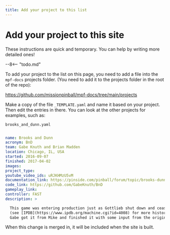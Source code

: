 ```yaml
---
title: Add your project to this list
---
```


# Add your project to this site

These instructions are quick and temporary. You can help by writing
more detailed ones!

--8<-- "todo.md"

To add your project to the list on this page, you need to add a file
into the `mpf-docs` projects folder. (You need to add it to the projects
folder in the root of the repo):

https://github.com/missionpinball/mpf-docs/tree/main/projects

Make a copy of the file `_TEMPLATE.yaml` and name it based on your project. Then
edit the entries in there. You can look at the other projects for examples, such as:

`brooks_and_dunn.yaml`

``` yaml

name: Brooks and Dunn
acronym: BnD
team: Gabe Knuth and Brian Madden
location: Chicago, IL, USA
started: 2016-09-07
finished: 2017-04-02
images:
project_type:
youtube_video_ids: uRJKHMzU5vM
documentation_link: https://pinside.com/pinball/forum/topic/brooks-dunn
code_link: https://github.com/GabeKnuth/BnD
gameplay_link:
controller: FAST
description: >

  This game was entering production just as Gottlieb shut down and ceased operations
  (see [IPDB](https://www.ipdb.org/machine.cgi?id=4008) for more history).
  Gabe got it from Mike and finished it with some input from the original designers.

```

When this change is merged in, it will be included when the site is built.
